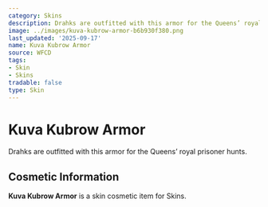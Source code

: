 ```yaml
---
category: Skins
description: Drahks are outfitted with this armor for the Queens’ royal prisoner hunts.
image: ../images/kuva-kubrow-armor-b6b930f380.png
last_updated: '2025-09-17'
name: Kuva Kubrow Armor
source: WFCD
tags:
- Skin
- Skins
tradable: false
type: Skin
---
```


# Kuva Kubrow Armor

Drahks are outfitted with this armor for the Queens’ royal prisoner hunts.

## Cosmetic Information

**Kuva Kubrow Armor** is a skin cosmetic item for Skins.

